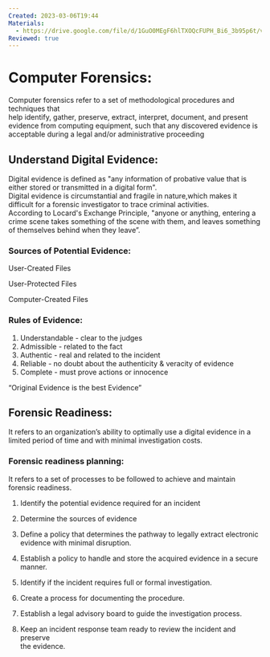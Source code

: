```yaml
---
Created: 2023-03-06T19:44
Materials:
  - https://drive.google.com/file/d/1GuO0MEgF6hlTXOQcFUPH_Bi6_3b95p6t/view?usp=share_link
Reviewed: true
---
```

# Computer Forensics:

Computer forensics refer to a set of methodological procedures and techniques that  
help identify, gather, preserve, extract, interpret, document, and present evidence from computing equipment, such that any discovered evidence is acceptable during a legal and/or administrative proceeding  
  

## Understand Digital Evidence:

Digital evidence is defined as "any information of probative value that is either stored or transmitted in a digital form".  
Digital evidence is circumstantial and fragile in nature,which makes it difficult for a forensic investigator to trace criminal activities.  
According to Locard's Exchange Principle, "anyone or anything, entering a crime scene takes something of the scene with them, and leaves something of themselves behind when they leave”.  

### Sources of Potential Evidence:

User-Created Files

User-Protected Files

Computer-Created Files

### Rules of Evidence:

1. Understandable - clear to the judges
2. Admissible - related to the fact
3. Authentic - real and related to the incident
4. Reliable - no doubt about the authenticity & veracity of evidence
5. Complete - must prove actions or innocence

“Original Evidence is the best Evidence”

## Forensic Readiness:

It refers to an organization’s ability to optimally use a digital evidence in a limited period of time and with minimal investigation costs.

### Forensic readiness planning:

It refers to a set of processes to be followed to achieve and maintain forensic readiness.

1. Identify the potential evidence required for an incident
2. Determine the sources of evidence
3. Define a policy that determines the pathway to legally extract electronic evidence with minimal disruption.
4. Establish a policy to handle and store the acquired evidence in a secure  
    manner.  
    
5. Identify if the incident requires full or formal investigation.
6. Create a process for documenting the procedure.
7. Establish a legal advisory board to guide the investigation process.
8. Keep an incident response team ready to review the incident and preserve  
    the evidence.